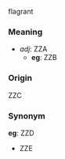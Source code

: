 flagrant
### Meaning
+ _adj_: ZZA
    + __eg__: ZZB

### Origin

ZZC

### Synonym

__eg__: ZZD

+ ZZE


